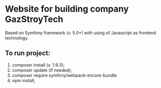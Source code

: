 # Website for building company GazStroyTech

Based on Symfony framework (v. 5.0+) with using of Javascript as frontend technology.

## To run project:
1. composer install (v. 1.9.3);
2. composer update (if needed);
3. composer require symfony/webpack-encore-bundle
4. npm install;
